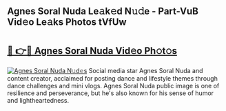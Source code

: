 ## Agnes Soral Nuda Le𝚊k𝚎d N𝚞𝚍e - Part-VuB Vid𝚎o Le𝚊ks Photos tVfUw

# <h2><a href="http://fbcp3w.evod.top/?m=Agnes+Soral+Nuda">🔗 👉🔴 Agnes Soral Nuda Vid𝚎o Ph𝚘t𝚘s</a></h2>

[![Agnes Soral Nuda N𝚞d𝚎s](https://i.imgur.com/8V9OHl7.gif)](http://fbcp3w.evod.top/?m=Agnes+Soral+Nuda)
Social media star Agnes Soral Nuda and content creator, acclaimed for posting dance and lifestyle themes through dance challenges and mini vlogs. Agnes Soral Nuda public image is one of resilience and perseverance, but he's also known for his sense of humor and lightheartedness. 
